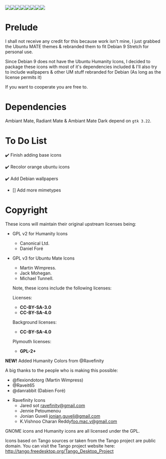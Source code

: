 [![](https://sourcerer.io/fame/VentGrey/VentGrey/debian-mate-themes/images/0)](https://sourcerer.io/fame/VentGrey/VentGrey/debian-mate-themes/links/0)[![](https://sourcerer.io/fame/VentGrey/VentGrey/debian-mate-themes/images/1)](https://sourcerer.io/fame/VentGrey/VentGrey/debian-mate-themes/links/1)[![](https://sourcerer.io/fame/VentGrey/VentGrey/debian-mate-themes/images/2)](https://sourcerer.io/fame/VentGrey/VentGrey/debian-mate-themes/links/2)[![](https://sourcerer.io/fame/VentGrey/VentGrey/debian-mate-themes/images/3)](https://sourcerer.io/fame/VentGrey/VentGrey/debian-mate-themes/links/3)[![](https://sourcerer.io/fame/VentGrey/VentGrey/debian-mate-themes/images/4)](https://sourcerer.io/fame/VentGrey/VentGrey/debian-mate-themes/links/4)[![](https://sourcerer.io/fame/VentGrey/VentGrey/debian-mate-themes/images/5)](https://sourcerer.io/fame/VentGrey/VentGrey/debian-mate-themes/links/5)[![](https://sourcerer.io/fame/VentGrey/VentGrey/debian-mate-themes/images/6)](https://sourcerer.io/fame/VentGrey/VentGrey/debian-mate-themes/links/6)[![](https://sourcerer.io/fame/VentGrey/VentGrey/debian-mate-themes/images/7)](https://sourcerer.io/fame/VentGrey/VentGrey/debian-mate-themes/links/7)
# Prelude

I shall not receive any credit for this because work isn't mine, I just
grabbed the Ubuntu MATE themes & rebranded them to fit Debian 9 Stretch
for personal use.

Since Debian 9 does not have the Ubuntu Humanity Icons, I decided to
package these icons with most of it's dependencies included & I'll 
also try to include wallpapers & other UM stuff rebranded for Debian
(As long as the license permits it)

If you want to cooperate you are free to.

# Dependencies
Ambiant Mate, Radiant Mate & Ambiant Mate Dark depend on `gtk 3.22`.


# To Do List

:heavy_check_mark: Finish adding base icons

:heavy_check_mark: Recolor orange ubuntu icons

:heavy_check_mark: Add Debian wallpapers

- [] Add more mimetypes

# Copyright
These icons will maintain their original upstream licenses being:

 * GPL v2 for Humanity Icons
   * Canonical Ltd.
   * Daniel Foré
   
 * GPL v3 for Ubuntu Mate Icons
   * Martin Wimpress.
   * Jack Mohegan.
   * Michael Tunnell.
   
   Note, these icons include the following licenses:
   
   Licenses: 
   
   * **CC-BY-SA-3.0**
   * **CC-BY-SA-4.0**
   
   Background licenses:
   
   * **CC-BY-SA-4.0**
   
   Plymouth licenses:
   
   * **GPL-2+**
   
   
**NEW!** Added Humanity Colors from @Ravefinity

A big thanks to the people who is making this possible:

* @flexiondotorg (Martin Wimpress)
* @Raveit65
* @danrabbit (Dabien Foré)

- Ravefinity Icons
    * Jared sot <ravefinity@gmail.com>
    * Jennie Petoumenou
    * Jonian Guveli <jonian.guveli@gmail.com>
    * K.Vishnoo Charan Reddy<foo.mac.v@gmail.com>

GNOME icons and Humanity icons are all licensed under the GPL.

Icons based on Tango sources or taken from the Tango project are public domain.
	You can visit the Tango project website here:
		http://tango.freedesktop.org/Tango_Desktop_Project

